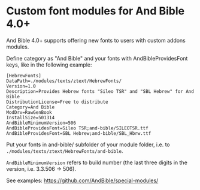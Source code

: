 # Custom font modules for And Bible 4.0+ 

And Bible 4.0+ supports offering new fonts to users with custom addons modules.

Define category as "And Bible" and your fonts with AndBibleProvidesFont keys, like in the following example:

```
[HebrewFonts]
DataPath=./modules/texts/ztext/HebrewFonts/
Version=1.0
Description=Provides Hebrew fonts "Sileo TSR" and "SBL Hebrew" for And Bible
DistributionLicense=Free to distribute
Category=And Bible
ModDrv=RawGenBook
InstallSize=501314
AndBibleMinimumVersion=506
AndBibleProvidesFont=Sileo TSR;and-bible/SILEOTSR.ttf
AndBibleProvidesFont=SBL Hebrew;and-bible/SBL_Hbrw.ttf
```

Put your fonts in and-bible/ subfolder of your module folder, i.e. to 
`./modules/texts/ztext/HebrewFonts/and-bible`.

`AndBibleMinimumVersion` refers to build number (the last three digits in the version, i.e. 3.3.506 -> 506).

See examples: https://github.com/AndBible/special-modules/